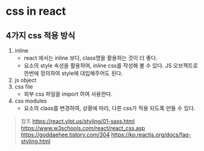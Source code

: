 # css in react 

## 4가지 css 적용 방식
1. inline
   * react 에서는 inline 보다, class명을 활용하는 것이 더 좋다.
   * 요소의 style 속성을 활용하여, inline css를 작성해 볼 수 있다. JS 오브젝트로 한번에 정의하여 style에 대입해주어도 된다.
2. js object
3. css file
   * 외부 css 파일을 import 하여 사용한다.
4. css modules
   * 요소의 class를 변경하여, 상황에 따라, 다른 css가 적용 되도록 만들 수 있다.


> 참조
> https://react.vlpt.us/styling/01-sass.html
> https://www.w3schools.com/react/react_css.asp
> https://goddaehee.tistory.com/304
> https://ko.reactjs.org/docs/faq-styling.html